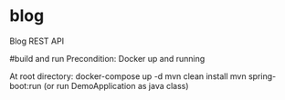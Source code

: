 # blog
Blog REST API

#build and run
Precondition: Docker up and running

At root directory:
docker-compose up -d
mvn clean install
mvn spring-boot:run  (or run DemoApplication as java class)
